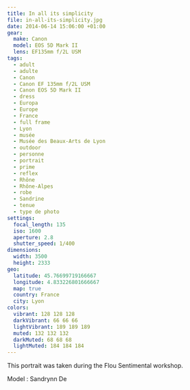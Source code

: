 ```yaml
---
title: In all its simplicity
file: in-all-its-simplicity.jpg
date: 2014-06-14 15:06:00 +01:00
gear:
  make: Canon
  model: EOS 5D Mark II
  lens: EF135mm f/2L USM
tags:
  - adult
  - adulte
  - Canon
  - Canon EF 135mm f/2L USM
  - Canon EOS 5D Mark II
  - dress
  - Europa
  - Europe
  - France
  - full frame
  - Lyon
  - musée
  - Musée des Beaux-Arts de Lyon
  - outdoor
  - personne
  - portrait
  - prime
  - reflex
  - Rhône
  - Rhône-Alpes
  - robe
  - Sandrine
  - tenue
  - type de photo
settings:
  focal_length: 135
  iso: 1600
  aperture: 2.8
  shutter_speed: 1/400
dimensions:
  width: 3500
  height: 2333
geo:
  latitude: 45.76699719166667
  longitude: 4.833226801666667
  map: true
  country: France
  city: Lyon
colors:
  vibrant: 128 128 128
  darkVibrant: 66 66 66
  lightVibrant: 189 189 189
  muted: 132 132 132
  darkMuted: 68 68 68
  lightMuted: 184 184 184
---
```


This portrait was taken during the Flou Sentimental workshop.

Model : Sandrynn De
